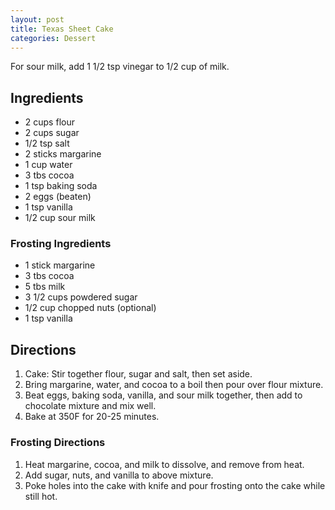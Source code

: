 ```yaml
---
layout: post
title: Texas Sheet Cake
categories: Dessert
---
```


For sour milk, add 1 1/2 tsp vinegar to 1/2 cup of milk.

## Ingredients 

- 2 cups flour
- 2 cups sugar
- 1/2 tsp salt
- 2 sticks margarine
- 1 cup water
- 3 tbs cocoa
- 1 tsp baking soda
- 2 eggs (beaten)
- 1 tsp vanilla
- 1/2 cup sour milk

### Frosting Ingredients

- 1 stick margarine
- 3 tbs cocoa
- 5 tbs milk
- 3 1/2 cups powdered sugar
- 1/2 cup chopped nuts (optional)
- 1 tsp vanilla

## Directions

1. Cake: Stir together flour, sugar and salt, then set aside.
2. Bring margarine, water, and cocoa to a boil then pour over flour mixture.
3. Beat eggs, baking soda, vanilla, and sour milk together, then add to chocolate mixture and mix well. 
4. Bake at 350F for 20-25 minutes.

### Frosting Directions 

1. Heat margarine, cocoa, and milk to dissolve, and remove from heat.
2. Add sugar, nuts, and vanilla to above mixture. 
3. Poke holes into the cake with knife and pour frosting onto the cake while still hot.
